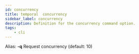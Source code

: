 ```yaml
---
id: concurrency
title: temporal  concurrency
sidebar_label: concurrency
description: Definition for the concurrency command option.
tags:
	- cli
---
```


Alias: **-q**
Request concurrency (default: 10)
